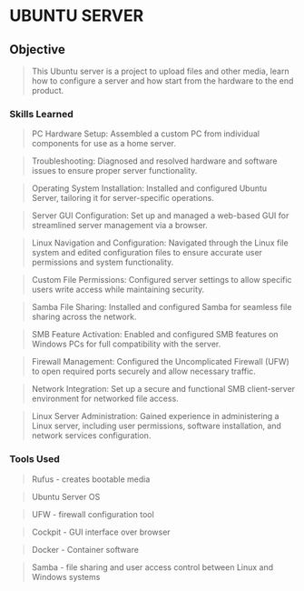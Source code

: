 # UBUNTU SERVER


## Objective

>This Ubuntu server is a project to upload files and other media, learn how to configure a server and how start from the hardware to the end product.

### Skills Learned

>PC Hardware Setup: Assembled a custom PC from individual components for use as a home server.

>Troubleshooting: Diagnosed and resolved hardware and software issues to ensure proper server functionality.

>Operating System Installation: Installed and configured Ubuntu Server, tailoring it for server-specific operations.

>Server GUI Configuration: Set up and managed a web-based GUI for streamlined server management via a browser.

>Linux Navigation and Configuration: Navigated through the Linux file system and edited configuration files to ensure accurate user permissions and system functionality.

>Custom File Permissions: Configured server settings to allow specific users write access while maintaining security.

>Samba File Sharing: Installed and configured Samba for seamless file sharing across the network.

>SMB Feature Activation: Enabled and configured SMB features on Windows PCs for full compatibility with the server.

>Firewall Management: Configured the Uncomplicated Firewall (UFW) to open required ports securely and allow necessary traffic.

>Network Integration: Set up a secure and functional SMB client-server environment for networked file access.

>Linux Server Administration: Gained experience in administering a Linux server, including user permissions, software installation, and network services configuration.

### Tools Used

>Rufus - creates bootable media

>Ubuntu Server OS

>UFW - firewall configuration tool

>Cockpit - GUI interface over browser

>Docker - Container software

>Samba - file sharing and user access control between Linux and Windows systems
